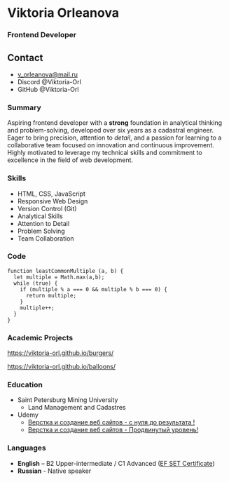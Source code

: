 # Viktoria Orleanova
### Frontend Developer
## Contact 
* v_orleanova@mail.ru
* Discord @Viktoria-Orl
* GitHub @Viktoria-Orl

### Summary

Aspiring frontend developer with a **strong** foundation in analytical thinking and problem-solving, developed over six years as a cadastral engineer. Eager to bring precision, attention to *detail*, and a passion for learning to a collaborative team focused on innovation and continuous improvement. Highly motivated to leverage my technical skills and commitment to excellence in the field of web development.

### Skills

* HTML, CSS, JavaScript
* Responsive Web Design
* Version Control (Git)
* Analytical Skills
* Attention to Detail
* Problem Solving
* Team Collaboration

### Code

```
function leastCommonMultiple (a, b) {
  let multiple = Math.max(a,b);
  while (true) {
    if (multiple % a === 0 && multiple % b === 0) {
      return multiple;
    } 
    multiple++;
  }
}
```

### Academic Projects

https://viktoria-orl.github.io/burgers/

https://viktoria-orl.github.io/balloons/

### Education

* Saint Petersburg Mining University
    + Land Management and Cadastres
* Udemy
    + [Верстка и создание веб сайтов - с нуля до результата !](https://www.udemy.com/course/dmitrii-fokeev-web-dev-essential/?kw=%D0%B2%D0%B5%D1%80%D1%81%D1%82%D0%BA%D0%B0&src=sac&couponCode=THANKSLEARNER24)
    + [Верстка и создание веб сайтов - Продвинутый уровень!](https://www.udemy.com/course/2022-wkk/?kw=%D0%B2%D0%B5%D1%80%D1%81%D1%82%D0%BA%D0%B0&src=sac&couponCode=THANKSLEARNER24)

### Languages

* **English** – B2 Upper-intermediate / C1 Advanced ([EF SET Certificate](https://cert.efset.org/jJ8bY9))
* **Russian** - Native speaker